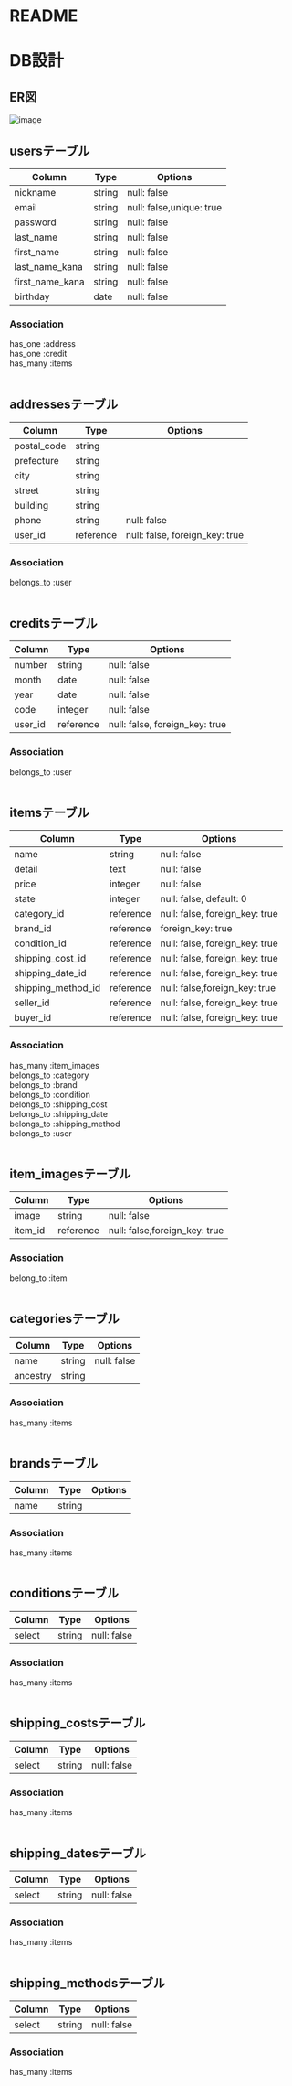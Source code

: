 # README

# DB設計

## ER図
![image](https://user-images.githubusercontent.com/53987306/78009231-abe05980-737b-11ea-8d23-a8f3262d5570.png)

## usersテーブル
|Column|Type|Options|
|------|----|-------|
|nickname|string|null: false|
|email|string|null: false,unique: true|
|password|string|null: false|
|last_name|string|null: false|
|first_name|string|null: false|
|last_name_kana|string|null: false|
|first_name_kana|string|null: false|
|birthday|date|null: false|
### Association
has_one :address  
has_one :credit  
has_many :items  
</br>

## addressesテーブル
|Column|Type|Options|
|------|----|-------|
|postal_code|string||
|prefecture|string||
|city|string||
|street|string||
|building|string||
|phone|string|null: false|
|user_id|reference|null: false, foreign_key: true|
### Association
belongs_to :user  
</br>

## creditsテーブル
|Column|Type|Options|
|------|----|-------|
|number|string|null: false|
|month|date|null: false|
|year|date|null: false|
|code|integer|null: false|
|user_id|reference|null: false, foreign_key: true|
### Association
belongs_to :user  
</br>

## itemsテーブル
|Column|Type|Options|
|------|----|-------|
|name|string|null: false|
|detail|text|null: false|
|price|integer|null: false|
|state|integer|null: false, default: 0|
|category_id|reference|null: false, foreign_key: true|
|brand_id|reference|foreign_key: true|
|condition_id|reference|null: false, foreign_key: true|
|shipping_cost_id|reference|null: false, foreign_key: true|
|shipping_date_id|reference|null: false, foreign_key: true|
|shipping_method_id|reference|null: false,foreign_key: true|
|seller_id|reference|null: false, foreign_key: true|
|buyer_id|reference|null: false, foreign_key: true|
### Association
has_many :item_images  
belongs_to :category  
belongs_to :brand  
belongs_to :condition  
belongs_to :shipping_cost  
belongs_to :shipping_date  
belongs_to :shipping_method  
belongs_to :user  
</br>

## item_imagesテーブル
|Column|Type|Options|
|------|----|-------|
|image|string|null: false|
|item_id|reference|null: false,foreign_key: true|
### Association
belong_to :item  
</br>

## categoriesテーブル
|Column|Type|Options|
|------|----|-------|
|name|string|null: false|
|ancestry|string||
### Association
has_many :items  
</br>

## brandsテーブル
|Column|Type|Options|
|------|----|-------|
|name|string|
### Association
has_many :items  
</br>

## conditionsテーブル
|Column|Type|Options|
|------|----|-------|
|select|string|null: false|
### Association
has_many :items  
</br>

## shipping_costsテーブル
|Column|Type|Options|
|------|----|-------|
|select|string|null: false|
### Association
has_many :items  
</br>

## shipping_datesテーブル
|Column|Type|Options|
|------|----|-------|
|select|string|null: false|
### Association
has_many :items  
</br>

## shipping_methodsテーブル
|Column|Type|Options|
|------|----|-------|
|select|string|null: false|
### Association
has_many :items  
